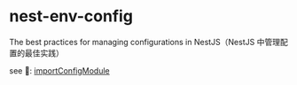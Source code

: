 # nest-env-config

The best practices for managing configurations in NestJS（NestJS 中管理配置的最佳实践）

see 👀: [importConfigModule](./src/config/importConfigModule.ts)
